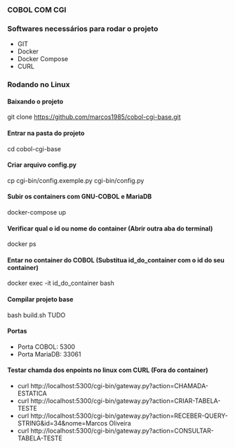 ### COBOL COM CGI

### Softwares necessários para rodar o projeto
* GIT
* Docker 
* Docker Compose
* CURL

### Rodando no Linux

#### Baixando o projeto
git clone https://github.com/marcos1985/cobol-cgi-base.git

#### Entrar na pasta do projeto
cd cobol-cgi-base

#### Criar arquivo config.py
cp cgi-bin/config.exemple.py cgi-bin/config.py

#### Subir os containers com GNU-COBOL e MariaDB
docker-compose up

#### Verificar qual o id ou nome do container (Abrir outra aba do terminal)
docker ps

#### Entar no container do COBOL (Substitua id_do_container com o id do seu container)
docker exec -it id_do_container bash

#### Compilar projeto base
bash build.sh TUDO

#### Portas

* Porta COBOL:     5300
* Porta MariaDB:   33061

#### Testar chamda dos enpoints no linux com CURL (Fora do container)

* curl http://localhost:5300/cgi-bin/gateway.py?action=CHAMADA-ESTATICA
* curl http://localhost:5300/cgi-bin/gateway.py?action=CRIAR-TABELA-TESTE
* curl http://localhost:5300/cgi-bin/gateway.py?action=RECEBER-QUERY-STRING&id=34&nome=Marcos Oliveira
* curl http://localhost:5300/cgi-bin/gateway.py?action=CONSULTAR-TABELA-TESTE
